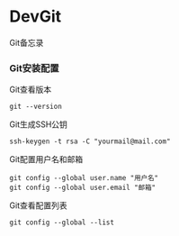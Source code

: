 # DevGit

Git备忘录

### Git安装配置

Git查看版本
```
git --version
```

Git生成SSH公钥
```
ssh-keygen -t rsa -C "yourmail@mail.com"
```

Git配置用户名和邮箱
```
git config --global user.name "用户名"
git config --global user.email "邮箱"
```

Git查看配置列表
```
git config --global --list
```
